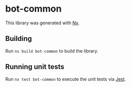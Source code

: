 # bot-common

This library was generated with [Nx](https://nx.dev).

## Building

Run `nx build bot-common` to build the library.

## Running unit tests

Run `nx test bot-common` to execute the unit tests via [Jest](https://jestjs.io).
